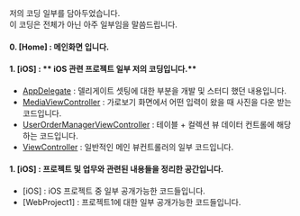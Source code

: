 저의 코딩 일부를 담아두었습니다. <br>
이 코딩은 전체가 아닌 아주 일부임을 말씀드립니다.

#### **0. [Home] : 메인화면 입니다.**

#### **1. [iOS]** : ** iOS 관련 프로젝트 일부 저의 코딩입니다.**
- [AppDelegate] : 델리게이트 셋팅에 대한 부분을 개발 및 스터디 했던 내용입니다.
- [MediaViewController] : 가로보기 화면에서 어떤 입력이 왔을 때 사진을 다운 받는 코드입니다.
- [UserOrderManagerViewController] : 테이블 + 컬렉션 뷰 데이터 컨트롤에 해당하는 코드입니다.
- [ViewController] : 일반적인 메인 뷰컨트롤러의 일부 코드입니다.



#### **1. [iOS]** : **프로젝트 및 업무와 관련된 내용들을 정리한 공간입니다.**
- [iOS] : iOS 프로젝트 중 일부 공개가능한 코드들입니다.
- [WebProject1] : 프로젝트1에 대한 일부 공개가능한 코드들입니다.



[AppDelegate]:<https://github.com/adervise1/KimJihun/blob/master/project/iOS/CIY/AppDelegate.m>
[MediaViewController]:<https://github.com/adervise1/KimJihun/blob/master/project/iOS/CIY/MediaViewController.m>
[UserOrderManagerViewController]:<https://github.com/adervise1/KimJihun/blob/master/project/iOS/CIY/UserOrderManagerViewController.m>
[ViewController]:<https://github.com/adervise1/KimJihun/blob/master/project/iOS/CIY/ViewController.m>

